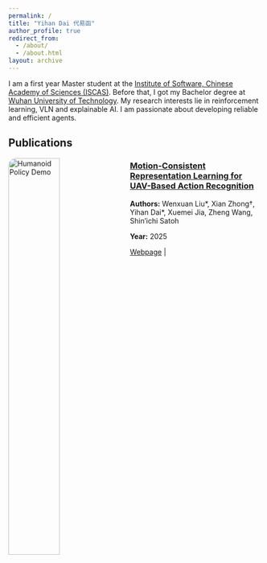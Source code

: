 ```yaml
---
permalink: /
title: "Yihan Dai 代易函"
author_profile: true
redirect_from: 
  - /about/
  - /about.html
layout: archive
---
```


I am a first year Master student at the [Institute of Software, Chinese Academy of Sciences (ISCAS)](http://www.iscas.ac.cn). Before that, I got my Bachelor degree at [Wuhan University of Technology](https://www.whut.edu.cn). My research interests lie in reinforcement learning, VLN and explainable AI. I am passionate about developing reliable and efficient agents.

## Publications

<img src="images/hat/hat_demo.png" 
     alt="Humanoid Policy Demo" 
     width="45%" 
     style="border-radius:15px; float:left; margin-right:15px;">
### [Motion-Consistent Representation Learning for UAV-Based Action Recognition](https://ieeexplore.ieee.org/document/11122427/)

**Authors:** Wenxuan Liu\*, Xian Zhong†, Yihan Dai\*, Xuemei Jia, Zheng Wang, Shin’ichi Satoh

**Year:** 2025

[Webpage](https://ieeexplore.ieee.org/document/11122427/) | 
